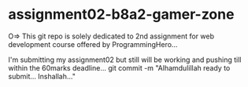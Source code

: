 # assignment02-b8a2-gamer-zone

O=> This git repo is solely dedicated to 2nd assignment for web development course offered by ProgrammingHero...

I'm submitting my assignment02 but still will be working and pushing till within the 60marks deadline...
git commit -m "Alhamdulillah ready to submit... Inshallah..."
